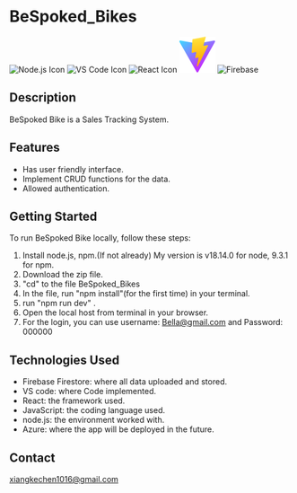 # BeSpoked_Bikes

![Node.js Icon](https://img.icons8.com/color/48/000000/nodejs.png "Node.js") ![VS Code Icon](https://img.icons8.com/color/48/000000/visual-studio-code-2019.png "VS Code") ![React Icon](https://img.icons8.com/color/48/000000/react-native.png "React") ![Vite Icon](https://github.com/BenChenVT/BeSpoked_Bikes/blob/master/public/vite.svg) ![Firebase](https://www.vectorlogo.zone/logos/firebase/firebase-icon.svg)

## Description

BeSpoked Bike is a Sales Tracking System.

## Features

- Has user friendly interface.
- Implement CRUD functions for the data.
- Allowed authentication.

## Getting Started

To run BeSpoked Bike locally, follow these steps:

1. Install node.js, npm.(If not already) My version is v18.14.0 for node, 9.3.1 for npm.
2. Download the zip file.
3. "cd" to the file BeSpoked_Bikes
4. In the file, run "npm install"(for the first time) in your terminal.
5. run "npm run dev" .
6. Open the local host from terminal in your browser.
7. For the login, you can use username: Bella@gmail.com   and   Password: 000000

## Technologies Used

- Firebase Firestore: where all data uploaded and stored.
- VS code: where Code implemented.
- React: the framework used.
- JavaScript: the coding language used.
- node.js: the environment worked with.
- Azure: where the app will be deployed in the future.

## Contact

xiangkechen1016@gmail.com

